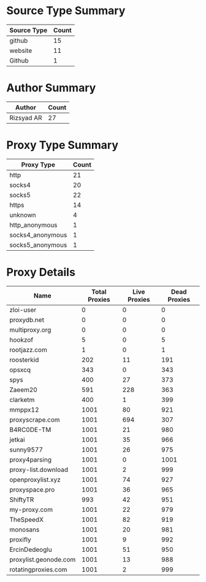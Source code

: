 # Source Type Summary

| Source Type | Count |
|-------------|-------|
| github | 15 |
| website | 11 |
| Github | 1 |


# Author Summary

| Author | Count |
|--------|-------|
| Rizsyad AR | 27 |


# Proxy Type Summary

| Proxy Type | Count |
|------------|-------|
| http | 21 |
| socks4 | 20 |
| socks5 | 22 |
| https | 14 |
| unknown | 4 |
| http_anonymous | 1 |
| socks4_anonymous | 1 |
| socks5_anonymous | 1 |


# Proxy Details

| Name | Total Proxies | Live Proxies | Dead Proxies |
|------|---------------|--------------|---------------|
| zloi-user | 0 | 0 | 0 |
| proxydb.net | 0 | 0 | 0 |
| multiproxy.org | 0 | 0 | 0 |
| hookzof | 5 | 0 | 5 |
| rootjazz.com | 1 | 0 | 1 |
| roosterkid | 202 | 11 | 191 |
| opsxcq | 343 | 0 | 343 |
| spys | 400 | 27 | 373 |
| Zaeem20 | 591 | 228 | 363 |
| clarketm | 400 | 1 | 399 |
| mmppx12 | 1001 | 80 | 921 |
| proxyscrape.com | 1001 | 694 | 307 |
| B4RC0DE-TM | 1001 | 21 | 980 |
| jetkai | 1001 | 35 | 966 |
| sunny9577 | 1001 | 26 | 975 |
| proxy4parsing | 1001 | 0 | 1001 |
| proxy-list.download | 1001 | 2 | 999 |
| openproxylist.xyz | 1001 | 74 | 927 |
| proxyspace.pro | 1001 | 36 | 965 |
| ShiftyTR | 993 | 42 | 951 |
| my-proxy.com | 1001 | 22 | 979 |
| TheSpeedX | 1001 | 82 | 919 |
| monosans | 1001 | 20 | 981 |
| proxifly | 1001 | 9 | 992 |
| ErcinDedeoglu | 1001 | 51 | 950 |
| proxylist.geonode.com | 1001 | 13 | 988 |
| rotatingproxies.com | 1001 | 2 | 999 |
